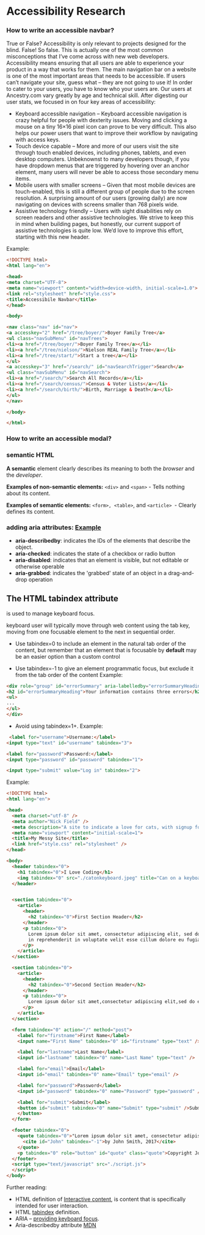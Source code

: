 # Accessibility Research

### How to write an accessible navbar?
True or False?
Accessibility is only relevant to projects designed for the blind.
False! So false. This is actually one of the most common misconceptions that I’ve come across with new web developers. Accessibility means ensuring that all users are able to experience your product in a way that works for them.
The main navigation bar on a website is one of the most important areas that needs to be accessible. If users can’t navigate your site, guess what – they are not going to use it! In order to cater to your users, you have to know who your users are. Our users at Ancestry.com vary greatly by age and technical skill. After digesting our user stats, we focused in on four key areas of accessibility:
* Keyboard accessible navigation – Keyboard accessible navigation is crazy helpful for people with dexterity issues. Moving and clicking a mouse on a tiny 16×16 pixel icon can prove to be very difficult. This also helps our power users that want to improve their workflow by navigating with access keys.
* Touch device capable – More and more of our users visit the site through touch enabled devices, including phones, tablets, and even desktop computers. Unbeknownst to many developers though, if you have dropdown menus that are triggered by hovering over an anchor element, many users will never be able to access those secondary menu items.
* Mobile users with smaller screens – Given that most mobile devices are touch-enabled, this is still a different group of people due to the screen resolution. A surprising amount of our users (growing daily) are now navigating on devices with screens smaller than 768 pixels wide.
* Assistive technology friendly – Users with sight disabilities rely on screen readers and other assistive technologies. We strive to keep this in mind when building pages, but honestly, our current support of assistive technologies is quite low. We’d love to improve this effort, starting with this new header.

Example:
```html
<!DOCTYPE html>
<html lang="en">

<head>
<meta charset="UTF-8">
<meta name="viewport" content="width=device-width, initial-scale=1.0">
<link rel="stylesheet" href="style.css">
<title>Accessibile Navbar</title>
</head>

<body>

<nav class="nav" id="nav">
<a accesskey="2" href="/tree/boyer/">Boyer Family Tree</a>
<ul class="navSubMenu" id="navTrees">
<li><a href="/tree/boyer/">Boyer Family Tree</a></li>
<li><a href="/tree/nielson/">Nielson REAL Family Tree</a></li>
<li><a href="/tree/start/">Start a tree</a></li>
</ul>
<a accesskey="3" href="/search/" id="navSearchTrigger">Search</a>
<ul class="navSubMenu" id="navSearch">
<li><a href="/search/">Search All Records</a></li>
<li><a href="/search/census/">Census & Voter Lists</a></li>
<li><a href="/search/birth/">Birth, Marriage & Death</a></li>
</ul>
</nav>

</body>

</html>
```

### How to write an accessible modal?




### semantic HTML
**A semantic** element clearly describes its meaning to both the _browser_ and the _developer_.

**Examples of non-semantic elements:** ```<div>``` and ```<span>``` - Tells nothing about its content.

**Examples of semantic elements:** ```<form>, <table>```, and ```<article> ```- Clearly defines its content.


 
### adding aria attributes: [Example](https://developer.mozilla.org/en-US/docs/Web/Accessibility/ARIA/ARIA_Techniques/Using_the_aria-describedby_attribute)
 * **aria-describedby**: indicates the IDs of the elements that describe the object. 
 * **aria-checked**: indicates the state of a checkbox or radio button
 * **aria-disabled**: indicates that an element is visible, but not editable or otherwise operable
 * **aria-grabbed**: indicates the 'grabbed' state of an object in a drag-and-drop operation

## The HTML tabindex attribute 
is used to manage keyboard focus.

 keyboard user will typically move through web content using the tab key, moving from one focusable element to the next in sequential order.
 
 * Use tabindex=0 to include an element in the natural tab order of the content, but remember that an element that is focusable by **default** may be an easier option than a custom control
 
 * Use tabindex=-1 to give an element programmatic focus, but exclude it from the tab order of the content
  Example:
```html
<div role="group" id="errorSummary" aria-labelledby="errorSummaryHeading" tabindex="-1">
<h2 id="errorSummaryHeading">Your information contains three errors</h2>
<ul>
...
</ul>
</div>
```

 * Avoid using tabindex=1+.
 Example: 
```html
 <label for="username">Username:</label>
<input type="text" id="username" tabindex="3">

<label for="password">Password:</label>
<input type="password" id="password" tabindex="1">

<input type="submit" value="Log in" tabindex="2">
 ```
 
 
Example: 
```html
<!DOCTYPE html>
<html lang="en">

<head>
  <meta charset="utf-8" />
  <meta author="Nick Field" />
  <meta description="A site to indicate a love for cats, with signup form" />
  <meta name="viewport" content="initial-scale=1">
  <title>My Messy Site</title>
  <link href="style.css" rel="stylesheet" />
</head>

<body>
  <header tabindex="0">
    <h1 tabindex="0">I Love Coding</h1>
    <img tabindex="0" src="./catonkeyboard.jpeg" title="Can on a keyboard" alt="Picture of a cat typing on a keybaord" />
  </header>


  <section tabindex="0">
    <article>
      <header>
        <h2 tabindex="0">First Section Header</h2>
      </header>
      <p tabindex="0">
        Lorem ipsum dolor sit amet, consectetur adipiscing elit, sed do eiusmod tempor incididunt ut labore et dolore magna aliqua. Ut enim ad minim veniam, quis nostrud exercitation ullamco laboris nisi ut aliquip ex ea commodo consequat. Duis aute irure dolor
        in reprehenderit in voluptate velit esse cillum dolore eu fugiat nulla pariatur. Excepteur sint occaecat cupidatat non proident, sunt in culpa qui officia deserunt mollit anim id est laborum.
      </p>
    </article>
  </section>

  <section tabindex="0">
    <article>
      <header>
        <h2 tabindex="0">Second Section Header</h2>
      </header>
      <p tabindex="0">
        Lorem ipsum dolor sit amet,consectetur adipiscing elit,sed do eiusmod tempor incididunt ut labore et dolore magna aliqua.
      </p>
    </article>
  </section>

  <form tabindex="0" action="/" method="post">
    <label for="firstname">First Name</label>
    <input name="First Name" tabindex="0" id="firstname" type="text" />

    <label for="lastname">Last Name</label>
    <input id="lastname" tabindex="0" name="Last Name" type="text" />

    <label for="email">Email</label>
    <input id="email" tabindex="0" name="Email" type="email" />

    <label for="password">Password</label>
    <input id="password" tabindex="0" name="Password" type="password" />

    <label for="submit">Submit</label>
    <button id="submit" tabindex="0" name="Submit" type="submit" />Submit
    </button>
  </form>

  <footer tabindex="0">
    <quote tabindex="0">"Lorem ipsum dolor sit amet, consectetur adipiscing elit."
      <cite id="John" tabindex="-1">by John Smith, 2017</cite>
    </quote>
    <p tabindex="0" role="button" id="quote" class="quote">Copyright John 2015. All rights reserved</p>
  </footer>
  <script type="text/javascript" src="./script.js">
  </script>
</body>
```
 
 
 
 
 
 
 Further reading:
 * HTML definition of [Interactive content](http://w3c.github.io/html/dom.html#interactive-content), is content that is specifically intended for user interaction.
 * HTML [tabindex](http://w3c.github.io/html/editing.html#attr-tabindex) definition.
 * ARIA – [providing keyboard focus](https://www.w3.org/WAI/PF/aria-practices/#kbd_focus).
 * Aria-describedby attribute [MDN](https://developer.mozilla.org/en-US/docs/Web/Accessibility/ARIA/ARIA_Techniques/Using_the_aria-describedby_attribute)
